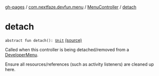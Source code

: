 [gh-pages](../../index.md) / [com.nextfaze.devfun.menu](../index.md) / [MenuController](index.md) / [detach](./detach.md)

# detach

`abstract fun detach(): `[`Unit`](https://kotlinlang.org/api/latest/jvm/stdlib/kotlin/-unit/index.html) [(source)](https://github.com/NextFaze/dev-fun/tree/master/devfun-menu/src/main/java/com/nextfaze/devfun/menu/DeveloperMenu.kt#L68)

Called when this controller is being detached/removed from a [DeveloperMenu](../-developer-menu/index.md).

Ensure all resources/references (such as activity listeners) are cleaned up here.

